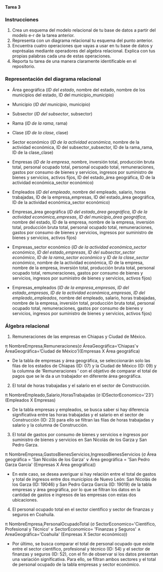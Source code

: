 **Tarea 3**
### Instrucciones
1. Crea un esquema del modelo relacional de tu base de datos a partir del modelo e-r de la tarea anterior.
2. Representa con un diagrama relacional tu esquema del punto anterior.
3. Encuentra cuatro operaciones que vayas a usar en tu base de datos y exprésalas mediante operadores del algebra relacional. Explica con tus propias palabras cada una de estas operaciones.
4. Reporta tu tarea de una manera claramente identificable en el repositorio.

### Representación del diagrama relacional

- Área geográfica (*ID del estado*, nombre del estado, nombre de los municipios del estado, ID del municipio_municipio)

- Municipio (*ID del municipio*, municipio)

- Subsector (*ID del subsector*, subsector)

- Rama (*ID de la rama*, rama)

- Clase (*ID de la clase*, clase)

- Sector económico (*ID de la actividad económica*, nombre de la actividad económica, ID del subsector_subsector, ID de la rama_rama, ID de la clase_clase)

- Empresas (*ID de la empresa*, nombre, inversión total, producción bruta total, personal ocupado total, personal ocupado total, remuneraciones, gastos por consumo de bienes y servicios, ingresos por suministro de bienes y servicios, activos fijos, ID del estado_área geográfica, ID de la actividad económica_sector económico)

- Empleados (*ID del empleado*, nombre del empleado, salario, horas trabajadas, ID de la empresa_empresas, ID del estado_área geográfica, ID de la actividad económica_sector económico)

- Empresas_área geográfica (*ID del estado_área geográfica*, *ID de la actividad económica_empresas*, *ID del municipio_área geográfica*, nombre del estado, ID de la empresa, nombre de la empresa, inversión total, producción bruta total, personal ocupado total, remuneraciones, gastos por consumo de bienes y servicios, ingresos por suministro de bienes y servicios, activos fijos) 

- Empresas_sector económico (*ID de la actividad económica_sector económico*, *ID del estado_empresas*, *ID del subsector_sector económico*, *ID de la rama_sector económico* y *ID de la clase_sector económico*, nombre de la actividad económica, ID de la empresa, nombre de la empresa, inversión total, producción bruta total, personal ocupado total, remuneraciones, gastos por consumo de bienes y servicios, ingresos por suministro de bienes y servicios, activos fijos) 

- Empresas_empleados (*ID de la empresa_empresas*, *ID del estado_empresas*, *ID de la actividad económica_empresas*, *ID del empleado_empleados*, nombre del empleado, salario, horas trabajadas, nombre de la empresa, inversión total, producción bruta total, personal ocupado total, remuneraciones, gastos por consumo de bienes y servicios, ingresos por suministro de bienes y servicios, activos fijos)

### Álgebra relacional

1. Remuneraciones de las empresas en Chiapas y Ciudad de México.

π NombreEmpresa,Remuneraciones(σ ÁreaGeográfica=’Chiapas’∨ ÁreaGeográfica=’Ciudad de México’)(Empresas X Área geográfica)

- De la tabla de empresas y área geográfica, se seleccionarán solo las filas de los estados de Chiapas (ID: 07) y la Ciudad de México (ID: 09) y la columna de ‘Remuneraciones ‘ con el objetivo de comparar el total de pagos que se le da a un trabajador en diferente área geográfica.

2. El total de horas trabajadas y el salario en el sector de Construcción.

π NombreEmpleado,Salario,HorasTrabajadas (σ IDSectorEconomico='23')(Empleados X Empresas)

- De la tabla empresas y empleados, se busca saber si hay diferencia significativa entre las horas trabajadas y el salario en el sector de Construcción (ID: 23) para ello se filtran las filas de horas trabajadas y salario y la columna de Construcción. 

3. El total de gastos por consumo de bienes y servicios e ingresos por suministro de bienes y servicios en San Nicolás de los Garza y San Pedro Garza.

π NombreEmpresa,GastosBienesServicios,IngresosBienesServicios (σ Área geográfica = 'San Nicolás de los Garza' ∨ Área geográfica = 'San Pedro Garza García' (Empresas X Área geográfica))

- En este caso, se desea averiguar si hay relación entre el total de gastos y total de ingresos entre dos municipios de Nuevo León: San Nicolás de los Garza (ID: 19046) y San Pedro Garza García (ID: 19019) de la tabla empresas y área geográfica, por lo que se filtran los datos en la cantidad de gastos e ingresos de las empresas con estas dos ubicaciones.

4. El personal ocupado total en el sector científico y sector de finanzas y seguros en Coahuila.

π NombreEmpresa,PersonalOcupadoTotal (σ SectorEconomico='Científico, Profesional y Técnico’ ∨ SectorEconomico= 'Finanzas y Seguros' ∧ AreaGeográfica='Coahuila' (Empresas X Sector económico))

- Por último, se busca comparar el total de personal ocupado que existe entre el sector científico, profesional y técnico (ID: 54) y el sector de finanzas y seguros (ID: 52), con el fin de observar si los datos presentan una variación significativa. Para ello, se filtran ambos sectores y el total de personal ocupado de la tabla empresas y sector económico.